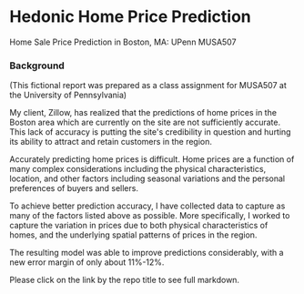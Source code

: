 # Hedonic Home Price Prediction
Home Sale Price Prediction in Boston, MA: UPenn MUSA507

### Background

(This fictional report was prepared as a class assignment for MUSA507 at the University of Pennsylvania)

My client, Zillow, has realized that the predictions of home prices in the Boston area which are currently on the site are not sufficiently accurate. This lack of accuracy is putting the site's credibility in question and hurting its ability to attract and retain customers in the region.

Accurately predicting home prices is difficult. Home prices are a function of many complex considerations including the physical characteristics, location, and other factors including seasonal variations and the personal preferences of buyers and sellers.

To achieve better prediction accuracy, I have collected data to capture as many of the factors listed above as possible. More specifically, I worked to capture the variation in prices due to both physical characteristics of homes, and the underlying spatial patterns of prices in the region.

The resulting model was able to improve predictions considerably, with a new error margin of only about 11%-12%.

Please click on the link by the repo title to see full markdown. 
